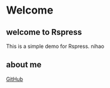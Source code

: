 # Welcome

## welcome to Rspress

This is a simple demo for Rspress.
nihao

## about me

[GitHub](https://github.com/YoungYa01)
